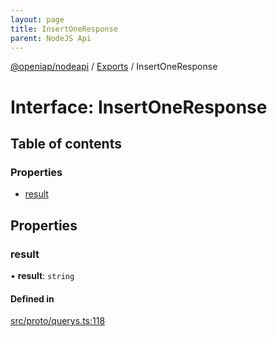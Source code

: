 ```yaml
---
layout: page
title: InsertOneResponse
parent: NodeJS Api
---
```

[@openiap/nodeapi](../README.html) / [Exports](../modules.html) / InsertOneResponse

# Interface: InsertOneResponse

## Table of contents

### Properties

- [result](InsertOneResponse.html#result)

## Properties

### result

• **result**: `string`

#### Defined in

[src/proto/querys.ts:118](https://github.com/openiap/nodeapi/blob/a6b5438/src/proto/querys.ts#L118)
